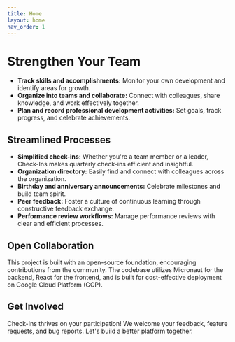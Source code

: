 ```yaml
---
title: Home
layout: home
nav_order: 1
---
```


# Strengthen Your Team

* **Track skills and accomplishments:** Monitor your own development and identify areas for growth.
* **Organize into teams and collaborate:** Connect with colleagues, share knowledge, and work effectively together.
* **Plan and record professional development activities:** Set goals, track progress, and celebrate achievements.

## Streamlined Processes

* **Simplified check-ins:** Whether you're a team member or a leader, Check-Ins makes quarterly check-ins efficient and insightful.
* **Organization directory:** Easily find and connect with colleagues across the organization.
* **Birthday and anniversary announcements:** Celebrate milestones and build team spirit.
* **Peer feedback:** Foster a culture of continuous learning through constructive feedback exchange.
* **Performance review workflows:** Manage performance reviews with clear and efficient processes.

## Open Collaboration

This project is built with an open-source foundation, encouraging contributions from the community. The codebase utilizes Micronaut for the backend, React for the frontend, and is built for cost-effective deployment on Google Cloud Platform (GCP).

## Get Involved

Check-Ins thrives on your participation! We welcome your feedback, feature requests, and bug reports.  Let's build a better platform together.
